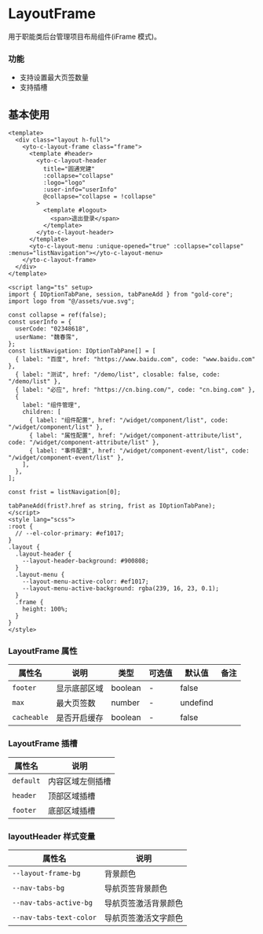 <!--
 * @Author: weichunpei
 * @Date: 2023-10-20 13:07:20
 * @LastEditors: weichunpei
 * @LastEditTime: 2023-11-29 11:06:06
 * @Description:
-->

# LayoutFrame

用于职能类后台管理项目布局组件(iFrame 模式)。

### 功能

- 支持设置最大页签数量
- 支持插槽

## 基本使用

<demo src="./basic.vue"></demo>

```vue
<template>
  <div class="layout h-full">
    <yto-c-layout-frame class="frame">
      <template #header>
        <yto-c-layout-header
          title="圆通党建"
          :collapse="collapse"
          :logo="logo"
          :user-info="userInfo"
          @collapse="collapse = !collapse"
        >
          <template #logout>
            <span>退出登录</span>
          </template>
        </yto-c-layout-header>
      </template>
      <yto-c-layout-menu :unique-opened="true" :collapse="collapse" :menus="listNavigation"></yto-c-layout-menu>
    </yto-c-layout-frame>
  </div>
</template>

<script lang="ts" setup>
import { IOptionTabPane, session, tabPaneAdd } from "gold-core";
import logo from "@/assets/vue.svg";

const collapse = ref(false);
const userInfo = {
  userCode: "02348618",
  userName: "魏春霈",
};
const listNavigation: IOptionTabPane[] = [
  { label: "百度", href: "https://www.baidu.com", code: "www.baidu.com" },
  { label: "测试", href: "/demo/list", closable: false, code: "/demo/list" },
  { label: "必应", href: "https://cn.bing.com/", code: "cn.bing.com" },
  {
    label: "组件管理",
    children: [
      { label: "组件配置", href: "/widget/component/list", code: "/widget/component/list" },
      { label: "属性配置", href: "/widget/component-attribute/list", code: "/widget/component-attribute/list" },
      { label: "事件配置", href: "/widget/component-event/list", code: "/widget/component-event/list" },
    ],
  },
];

const frist = listNavigation[0];

tabPaneAdd(frist?.href as string, frist as IOptionTabPane);
</script>
<style lang="scss">
:root {
  // --el-color-primary: #ef1017;
}
.layout {
  .layout-header {
    --layout-header-background: #900808;
  }
  .layout-menu {
    --layout-menu-active-color: #ef1017;
    --layout-menu-active-background: rgba(239, 16, 23, 0.1);
  }
  .frame {
    height: 100%;
  }
}
</style>
```

### LayoutFrame 属性

| 属性名      | 说明         | 类型    | 可选值 | 默认值   | 备注 |
| ----------- | ------------ | ------- | ------ | -------- | ---- |
| `footer`    | 显示底部区域 | boolean | -      | false    |      |
| `max`       | 最大页签数   | number  | -      | undefind |      |
| `cacheable` | 是否开启缓存 | boolean | -      | false    |      |

### LayoutFrame 插槽

| 属性名    | 说明             |
| --------- | ---------------- |
| `default` | 内容区域左侧插槽 |
| `header`  | 顶部区域插槽     |
| `footer`  | 底部区域插槽     |

### layoutHeader 样式变量

| 属性名                  | 说明                 |
| ----------------------- | -------------------- |
| `--layout-frame-bg`     | 背景颜色             |
| `--nav-tabs-bg`         | 导航页签背景颜色     |
| `--nav-tabs-active-bg`  | 导航页签激活背景颜色 |
| `--nav-tabs-text-color` | 导航页签激活文字颜色 |
